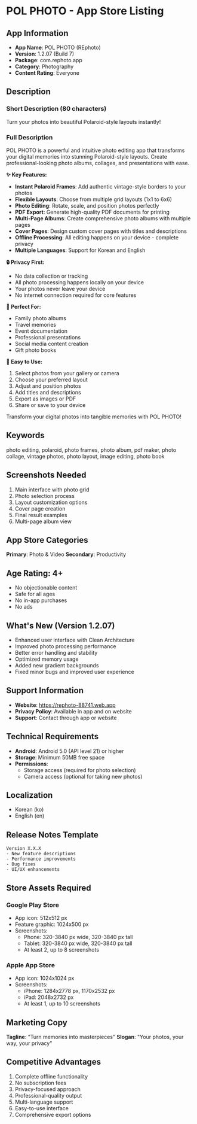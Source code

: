 # POL PHOTO - App Store Listing

## App Information
- **App Name**: POL PHOTO (REphoto)
- **Version**: 1.2.07 (Build 7)
- **Package**: com.rephoto.app
- **Category**: Photography
- **Content Rating**: Everyone

## Description

### Short Description (80 characters)
Turn your photos into beautiful Polaroid-style layouts instantly!

### Full Description
POL PHOTO is a powerful and intuitive photo editing app that transforms your digital memories into stunning Polaroid-style layouts. Create professional-looking photo albums, collages, and presentations with ease.

**✨ Key Features:**
- **Instant Polaroid Frames**: Add authentic vintage-style borders to your photos
- **Flexible Layouts**: Choose from multiple grid layouts (1x1 to 6x6)
- **Photo Editing**: Rotate, scale, and position photos perfectly
- **PDF Export**: Generate high-quality PDF documents for printing
- **Multi-Page Albums**: Create comprehensive photo albums with multiple pages
- **Cover Pages**: Design custom cover pages with titles and descriptions
- **Offline Processing**: All editing happens on your device - complete privacy
- **Multiple Languages**: Support for Korean and English

**🔒 Privacy First:**
- No data collection or tracking
- All photo processing happens locally on your device
- Your photos never leave your device
- No internet connection required for core features

**📱 Perfect For:**
- Family photo albums
- Travel memories
- Event documentation
- Professional presentations
- Social media content creation
- Gift photo books

**🎯 Easy to Use:**
1. Select photos from your gallery or camera
2. Choose your preferred layout
3. Adjust and position photos
4. Add titles and descriptions
5. Export as images or PDF
6. Share or save to your device

Transform your digital photos into tangible memories with POL PHOTO!

## Keywords
photo editing, polaroid, photo frames, photo album, pdf maker, photo collage, vintage photos, photo layout, image editing, photo book

## Screenshots Needed
1. Main interface with photo grid
2. Photo selection process
3. Layout customization options
4. Cover page creation
5. Final result examples
6. Multi-page album view

## App Store Categories
**Primary**: Photo & Video
**Secondary**: Productivity

## Age Rating: 4+
- No objectionable content
- Safe for all ages
- No in-app purchases
- No ads

## What's New (Version 1.2.07)
- Enhanced user interface with Clean Architecture
- Improved photo processing performance
- Better error handling and stability
- Optimized memory usage
- Added new gradient backgrounds
- Fixed minor bugs and improved user experience

## Support Information
- **Website**: https://rephoto-88741.web.app
- **Privacy Policy**: Available in app and on website
- **Support**: Contact through app or website

## Technical Requirements
- **Android**: Android 5.0 (API level 21) or higher
- **Storage**: Minimum 50MB free space
- **Permissions**: 
  - Storage access (required for photo selection)
  - Camera access (optional for taking new photos)

## Localization
- Korean (ko)
- English (en)

## Release Notes Template
```
Version X.X.X
- New feature descriptions
- Performance improvements  
- Bug fixes
- UI/UX enhancements
```

## Store Assets Required

### Google Play Store
- App icon: 512x512 px
- Feature graphic: 1024x500 px
- Screenshots: 
  - Phone: 320-3840 px wide, 320-3840 px tall
  - Tablet: 320-3840 px wide, 320-3840 px tall
  - At least 2, up to 8 screenshots

### Apple App Store
- App icon: 1024x1024 px
- Screenshots:
  - iPhone: 1284x2778 px, 1170x2532 px
  - iPad: 2048x2732 px
  - At least 1, up to 10 screenshots

## Marketing Copy
**Tagline**: "Turn memories into masterpieces"
**Slogan**: "Your photos, your way, your privacy"

## Competitive Advantages
1. Complete offline functionality
2. No subscription fees
3. Privacy-focused approach
4. Professional-quality output
5. Multi-language support
6. Easy-to-use interface
7. Comprehensive export options